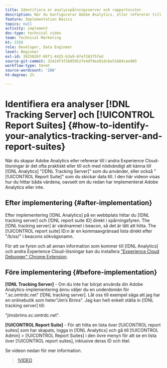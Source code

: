 ```yaml
---
title: Identifiera er analysspårningsserver och rapportsviter
description: När du konfigurerar Adobe Analytics, eller refererar till det i andra Experience Cloud-lösningar, är det ofta praktiskt eller till och med nödvändigt att känna till den analysserver som du använder, eller den rapportsvit som du skickar data till. I den här videon visas hur du hittar båda värdena, oavsett om du redan har implementerat Adobe Analytics eller inte.
feature: Implementation Basics
topics: null
activity: implement
doc-type: technical video
team: Technical Marketing
kt: 2358
role: Developer, Data Engineer
level: Beginner
exl-id: 3925026f-69f1-4425-b3a9-6fef26375fed
source-git-commit: 32424f3f2b05952fe4df9ea91dcbe51684cee905
workflow-type: tm+mt
source-wordcount: '288'
ht-degree: 2%

---
```


# Identifiera era analyser [!DNL Tracking Server] och [!UICONTROL Report Suites] {#how-to-identify-your-analytics-tracking-server-and-report-suites}

När du skapar Adobe Analytics eller refererar till i andra Experience Cloud-lösningar är det ofta praktiskt eller till och med nödvändigt att känna till [!DNL Analytics] &quot;[!DNL Tracking Server]&quot; som du använder, eller också &quot;[!UICONTROL Report Suite]&quot; som du skickar data till. I den här videon visas hur du hittar båda värdena, oavsett om du redan har implementerat Adobe Analytics eller inte.

## Efter implementering {#after-implementation}

Efter implementering [!DNL Analytics] på en webbplats hittar du [!DNL tracking server] och [!DNL report suite ID] direkt i spårningsfyren. The [!DNL tracking server] är värdnamnet i beacon, så det är lätt att hitta. The [!UICONTROL report suite] ID:n är en kommaavgränsad lista direkt efter &quot;/b/ss/&quot; i beacons sökvägsnamn.

För att se fyren och all annan information som kommer till [!DNL Analytics] och andra Experience Cloud-lösningar kan du installera [&quot;Experience Cloud Debugger&quot; Chrome Extension](https://chrome.google.com/webstore/detail/adobe-experience-cloud-de/ocdmogmohccmeicdhlhhgepeaijenapj?hl=sv).

## Före implementering {#before-implementation}

**[!DNL Tracking Server]** - Om du inte har börjat använda din Adobe Analytics-implementering ännu väljer du en underdomän för &quot;.sc.omtrdc.net&quot; [!DNL tracking server]. Låt oss till exempel säga att jag har en onlinebutik som heter&quot;Jim’s Brims&quot;. Jag kan helt enkelt ställa in [!DNL tracking server] till:

&quot;jimsbrims.sc.omtrdc.net&quot;.

**[!UICONTROL Report Suite]** - För att hitta en lista över [!UICONTROL report suites] som har skapats, logga in [!DNL Analytics] och gå till [!UICONTROL Admin] > [!UICONTROL Report Suites] i den övre menyn för att se en lista över [!UICONTROL report suites], inklusive deras ID och titel.

Se videon nedan för mer information.

>[!VIDEO](https://video.tv.adobe.com/v/26061/?quality=12)
